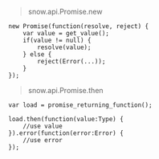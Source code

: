 
> snow.api.Promise.new

```
new Promise(function(resolve, reject) {
    var value = get_value();
    if(value != null) {
        resolve(value);
    } else {
        reject(Error(...));
    }
});
```
> snow.api.Promise.then

```
var load = promise_returning_function();

load.then(function(value:Type) {
    //use value
}).error(function(error:Error) {
    //use error
});
```
